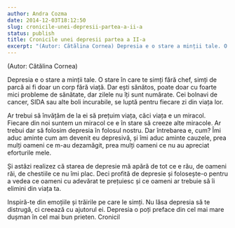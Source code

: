 ```yaml
---
author: Andra Cozma
date: 2014-12-03T18:12:50
slug: cronicile-unei-depresii-partea-a-ii-a
status: publish
title: Cronicile unei depresii partea a II-a
excerpt: "(Autor: Cătălina Cornea) Depresia e o stare a minții tale. O stare în care te simți fără chef, simți de  "
---
```

(Autor: Cătălina Cornea)

Depresia e o stare a minții tale. O stare în care te simți fără chef, simți de parcă ai fi doar un corp fără viață. Dar ești sănătos, poate doar cu foarte mici probleme de sănătate, dar zilele nu îți sunt numărate. Cei bolnavi de cancer, SIDA sau alte boli incurabile, se luptă pentru fiecare zi din viața lor.

Ar trebui să învățăm de la ei să prețuim viața, căci viața e un miracol. Fiecare din noi suntem un miracol ce e în stare să creeze alte miracole. Ar trebui dar să folosim depresia în folosul nostru. Dar întrebarea e, cum? Îmi aduc aminte cum am devenit eu depresivă, și îmi aduc aminte cauzele, prea mulți oameni ce m-au dezamăgit, prea mulți oameni ce nu au apreciat eforturile mele.

Și astăzi realizez că starea de depresie mă apără de tot ce e rău, de oameni răi, de chestiile ce nu îmi plac. Deci profită de depresie și folosește-o pentru a vedea ce oameni cu adevărat te prețuiesc și ce oameni ar trebuie să îi elimini din viața ta.

Inspiră-te din emoțiile și trăirile pe care le simți. Nu lăsa depresia să te distrugă, ci creează cu ajutorul ei. Depresia o poți preface din cel mai mare dușman în cel mai bun prieten. Cronicil
    